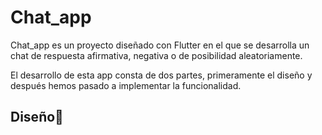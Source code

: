 # Chat_app


Chat_app es un proyecto diseñado con Flutter en el que se desarrolla un chat de respuesta afirmativa, negativa o de posibilidad aleatoriamente. 

El desarrollo de esta app consta de dos partes, primeramente el diseño y después hemos pasado a implementar la funcionalidad.

## Diseño📝


